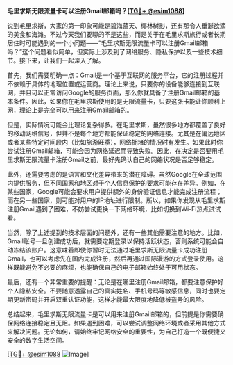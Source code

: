 **毛里求斯无限流量卡可以注册Gmail邮箱吗？[[TG💪+ @esim1088](https://t.me/s/esim1088)]**

说到毛里求斯，大家的第一印象可能是碧海蓝天、椰林树影，还有那令人垂涎欲滴的美食和海滩。不过今天我们要聊的不是这些，而是关于在毛里求斯旅行或者长期居住时可能遇到的一个小问题——“毛里求斯无限流量卡可以注册Gmail邮箱吗？”这个问题看似简单，但实际上涉及到了网络服务、隐私保护以及一些技术细节。接下来，让我们一起深入了解。

首先，我们需要明确一点：Gmail是一个基于互联网的服务平台，它的注册过程并不依赖于具体的地理位置或运营商。理论上来说，只要你的设备能够连接到互联网，并且可以正常访问Google的服务页面，那么你就具备了注册Gmail邮箱的基本条件。因此，如果你在毛里求斯使用的是无限流量卡，只要这张卡能让你顺利上网，理论上是完全可以用来注册Gmail邮箱的。

但是，实际情况可能会比理论复杂得多。在毛里求斯，虽然很多地方都覆盖了良好的移动网络信号，但并不是每个地方都能保证稳定的网络连接。尤其是在偏远地区或者某些特定时间段内（比如旅游旺季），网络拥堵的情况时有发生。如果此时你尝试注册Gmail邮箱，可能会因为网络延迟而导致失败。因此，在决定是否要用毛里求斯无限流量卡注册Gmail之前，最好先确认自己的网络状况是否足够稳定。

此外，还需要考虑的是语言和文化差异带来的潜在障碍。虽然Google在全球范围内提供服务，但不同国家和地区对于个人信息保护的要求可能存在差异。例如，在某些国家，Google可能会要求用户提供额外的身份验证信息才能完成注册流程；而在另一些国家，则可能对用户的IP地址进行限制。所以，如果你发现从毛里求斯注册Gmail遇到了困难，不妨尝试更换一下网络环境，比如切换到Wi-Fi热点试试看。

当然，除了上述提到的技术层面的问题外，还有一些其他需要注意的地方。比如，Gmail账号一旦创建成功后，就需要定期登录以保持活跃状态，否则系统可能会自动冻结该账户。这意味着即使你暂时无法通过毛里求斯无限流量卡成功注册Gmail，也可以考虑先在国内完成注册，然后再通过国际漫游的方式登录使用。这样既能避免不必要的麻烦，也能确保自己的电子邮箱始终处于可用状态。

最后，还有一个非常重要的提醒：无论是在哪里注册Gmail邮箱，都要注意保护好个人隐私安全。不要随意透露自己的真实姓名、手机号码等敏感信息，同时也要定期更新密码并开启双重认证功能，这样才能最大限度地降低被盗号的风险。

总结起来，毛里求斯无限流量卡是可以用来注册Gmail邮箱的，但前提是你需要确保网络连接稳定且无阻。如果遇到困难，可以尝试调整网络环境或者采用其他方式来解决问题。无论如何，请始终牢记网络安全的重要性，为自己打造一个既便捷又安全的数字生活空间。

[[TG💪+ @esim1088](https://t.me/s/esim1088) ![Image](https://i.postimg.cc/4NQfJmqS/Snipaste-2025-05-13-00-14-12.png)]